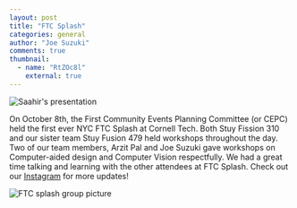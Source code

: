 ```yaml
---
layout: post
title: "FTC Splash"
categories: general
author: "Joe Suzuki"
comments: true
thumbnail:
  - name: "RtZOc8l"
    external: true
---
```


![Saahir's presentation](https://imgur.com/eHY97fL.jpg)

On October 8th, the First Community Events Planning Committee (or CEPC) held the first ever NYC FTC Splash at Cornell Tech. Both Stuy Fission 310 and our sister team Stuy Fusion 479 held workshops throughout the day. Two of our team members, Arzit Pal and Joe Suzuki gave workshops on Computer-aided design and Computer Vision respectfully. We had a great time talking and learning with the other attendees at FTC Splash. Check out our [Instagram](https://www.instagram.com/stuyfission/?hl=en) for more updates!

![FTC splash group picture](https://imgur.com/F0ZTARz.jpg)


